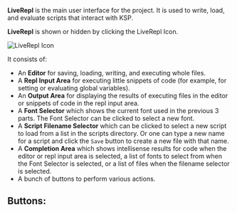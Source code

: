 **LiveRepl** is the main user interface for the project. It is used to write, load, and evaluate scripts that interact with KSP.

**LiveRepl** is shown or hidden by clicking the LiveRepl Icon.

![LiveRepl Icon](../GameObjects/RedOnion/Resources/LiveRepl.png)

It consists of:
- An **Editor** for saving, loading, writing, and executing whole files.
- A **Repl Input Area** for executing little snippets of code (for example, for setting or evaluating global variables).
- An **Output Area** for displaying the results of executing files in the editor or snippets of code in the repl input area.
- A **Font Selector** which shows the current font used in the previous 3 parts. The Font Selector can be clicked to select a new font.
- A **Script Filename Selector** which can be clicked to select a new script to load from a list in the scripts directory. Or one can type a new name for a script and click the `Save` button to create a new file with that name.
- A **Completion Area** which shows intellisense results for code when the editor or repl input area is selected, a list of fonts to select from when the Font Selector is selected, or a list of files when the filename selector is selected.
- A bunch of buttons to perform various actions.

Buttons:
- 
